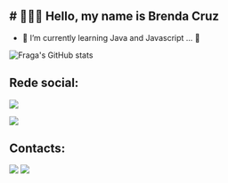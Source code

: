 ##  # 👩🏻‍💻 Hello, my name is  Brenda Cruz


- 🌱 I’m currently learning Java and Javascript ...  🚀





![Fraga's GitHub stats](https://github-readme-stats.vercel.app/api?username=brend4cruz&show_icons=true&theme=neon)






## Rede social:


  <a href="https://instagram.com/brenndacruuz" target="_blank"><img src="https://img.shields.io/badge/-Instagram-%23E4405F?style=for-the-badge&logo=instagram&logoColor=white" target="_blank"></a>

  <a href="https://discord.gg/wagxzStdcR" target="_blank"><img src="https://img.shields.io/badge/Discord-7289DA?style=for-the-badge&logo=discord&logoColor=white" target="_blank"></a> 





## Contacts:

<div> 
<a href ="mailto:brend4cruz@gmail.com"> <img src="https://img.shields.io/badge/Gmail-D14836?style=for-the-badge&logo=gmail&logoColor=white" target="_blank"></a>
<a href="https://www.linkedin.com/in/brenndacruuz/" target="_blank"><img src="https://img.shields.io/badge/-LinkedIn-%230077B5?style=for-the-badge&logo=linkedin&logoColor=white"  target="_blank"></a> 
  
</div>&nbsp;&nbsp;



